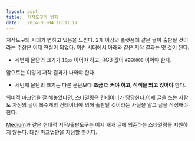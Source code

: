 ```yaml
---
layout: post
title:  저작도구의 변화
date:   2014-05-04 16:31:17
---
```


저작도구의 시대가 변하고 있음을 느낀다. 2개 이상의 플랫폼에 같은 글이 출판될 것이라는 주장은 이제 현실이 되었다. 이런 시대에서 아래와 같은 저작 결과는 옛 것이 된다.

- 세번째 문단의 크기가 `16px` 이어야 하고, RGB 값이 `#EE0000` 이어야 한다.

앞으로는 이렇게 저작 결과가 나와야 한다.

- 세번째 문단의 크기는 다른 문단보다 __조금 더 커야 하고, 적색을 띄고 있어야__ 한다.

의미적 마크업을 잘 해놓았다면, 스타일링은 컨테이너가 담당한다.이제 글을 쓰는 사람도 자신의 글이 복수개의 컨테이너에 의해 출판될 것이라는 사실을 알고 글을 작성해야 한다.

[Medium][Medium]과 같은 현대적 저작/출판도구는 이제 개개 글에 의존하는 스타일링을 지원하지 않는다. 대신 마크업만을 지정할 뿐이다.

[Medium]: https://medium.com/
